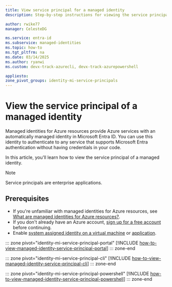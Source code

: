 ```yaml
---
title: View service principal for a managed identity
description: Step-by-step instructions for viewing the service principal of a managed identity.

author: rwike77
manager: CelesteDG

ms.service: entra-id
ms.subservice: managed-identities
ms.topic: how-to
ms.tgt_pltfrm: na
ms.date: 03/14/2025
ms.author: ryanwi
ms.custom: devx-track-azurecli, devx-track-azurepowershell

appliesto:
zone_pivot_groups: identity-mi-service-principals
---
```


# View the service principal of a managed identity

Managed identities for Azure resources provide Azure services with an automatically managed identity in Microsoft Entra ID. You can use this identity to authenticate to any service that supports Microsoft Entra authentication without having credentials in your code. 

In this article, you'll learn how to view the service principal of a managed identity.

> [!NOTE] 
> Service principals are enterprise applications. 

## Prerequisites

- If you're unfamiliar with managed identities for Azure resources, see [What are managed identities for Azure resources?](~/identity/managed-identities-azure-resources/overview.md).
- If you don't already have an Azure account, [sign up for a free account](https://azure.microsoft.com/free/) before continuing.
- Enable [system assigned identity on a virtual machine](~/identity/managed-identities-azure-resources/qs-configure-portal-windows-vm.md#system-assigned-managed-identity) or [application](/azure/app-service/overview-managed-identity#add-a-system-assigned-identity).

::: zone pivot="identity-mi-service-principal-portal"
[!INCLUDE [how-to-view-managed-identity-service-principal-portal](includes/how-to-view-managed-identity-service-principal-portal.md)]
::: zone-end

::: zone pivot="identity-mi-service-principal-cli"
[!INCLUDE [how-to-view-managed-identity-service-principal-cli](includes/how-to-view-managed-identity-service-principal-cli.md)]
::: zone-end

::: zone pivot="identity-mi-service-principal-powershell"
[!INCLUDE [how-to-view-managed-identity-service-principal-powershell](includes/how-to-view-managed-identity-service-principal-powershell.md)]
::: zone-end
 
